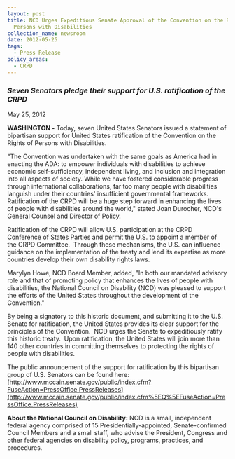 ```yaml
---
layout: post
title: NCD Urges Expeditious Senate Approval of the Convention on the Rights of
  Persons with Disabilities
collection_name: newsroom
date: 2012-05-25
tags:
  - Press Release
policy_areas:
  - CRPD
---
```


### **_Seven Senators pledge their support for U.S. ratification of the CRPD_**

M﻿ay 25, 2012

**WASHINGTON -** Today, seven United States Senators issued a statement of bipartisan support for United States ratification of the Convention on the Rights of Persons with Disabilities.

"The Convention was undertaken with the same goals as America had in enacting the ADA: to empower individuals with disabilities to achieve economic self-sufficiency, independent living, and inclusion and integration into all aspects of society. While we have fostered considerable progress through international collaborations, far too many people with disabilities languish under their countries' insufficient governmental frameworks.  Ratification of the CRPD will be a huge step forward in enhancing the lives of people with disabilities around the world," stated Joan Durocher, NCD's General Counsel and Director of Policy.

Ratification of the CRPD will allow U.S. participation at the CRPD Conference of States Parties and permit the U.S. to appoint a member of the CRPD Committee.  Through these mechanisms, the U.S. can influence guidance on the implementation of the treaty and lend its expertise as more countries develop their own disability rights laws.

Marylyn Howe, NCD Board Member, added, "In both our mandated advisory role and that of promoting policy that enhances the lives of people with disabilities, the National Council on Disability (NCD) was pleased to support the efforts of the United States throughout the development of the Convention."

By being a signatory to this historic document, and submitting it to the U.S. Senate for ratification, the United States provides its clear support for the principles of the Convention.  NCD urges the Senate to expeditiously ratify this historic treaty.  Upon ratification, the United States will join more than 140 other countries in committing themselves to protecting the rights of people with disabilities.

The public announcement of the support for ratification by this bipartisan group of U.S. Senators can be found here:[http://www.mccain.senate.gov/public/index.cfm?FuseAction=PressOffice.PressReleases](http://www.mccain.senate.gov/public/index.cfm%5EQ%5EFuseAction=PressOffice.PressReleases)

**About the National Council on Disability:** NCD is a small, independent federal agency comprised of 15 Presidentially-appointed, Senate-confirmed Council Members and a small staff, who advise the President, Congress and other federal agencies on disability policy, programs, practices, and procedures.
